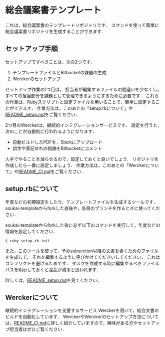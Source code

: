 総会議案書テンプレート
========================
これは，総会議案書のテンプレートリポジトリです．
コマンドを使って簡単に総会議案書リポジトリを生成することができます．

セットアップ手順
--------------------
セットアップですべきことは，次の2つです．

1. テンプレートファイルとBitbucketの課題の生成
2. Werckerのセットアップ

セットアップ作業の1つ目は，
担当者が編集するファイルの間違いを少なくし，
すべての担当部分を課題として管理できるようにするために必要です．
これらの作業は，Rubyスクリプトと設定ファイルを用いることで，簡単に設定することができます．
作業方法は，このあとの「setup.rbについて」や[README\_setup.md](docs/README_setup.md)をご覧ください．

2つ目のWerckerは，継続的インテグレーションサービスです．
設定を行うと，次のことが自動的に行われるようになります．

* 自動ビルドしたPDFを，Slackにアップロード
* 誤字や表記ゆれの指摘をBitbucketにコメント

人手でやることを減らせるので，設定しておくと良いでしょう．
リポジトリを作成したら一番に設定しましょう．
作業方法は，このあとの「Werckerについて」や[README\_CI.md](docs/README_CI.md)をご覧ください．

setup.rbについて
---------------------
年度などの初期設定をしたり，テンプレートファイルを生成するツールです．
soukai-templateからforkした直後や，各局のブランチを作るときに使ってください．

soukai-templateからforkした後に必ず以下のコマンドを実行して，年度などの情報を設定してください．

```shell
$ ruby setup.rb init
```

また，このツールを使って，予めsubsection以降の文書を書くためのファイルを生成して，
それを編集するように呼びかけてくださいしてください．
これはコンフリクトを避けるためです．
タスクを作成する時に編集するべきファイルパスを明示しておくと混乱が減ると思われます．

詳しくは，[README\_setup.md](docs/README_setup.md)を見てください．

Werckerについて
-----------------------
継続的インテグレーションを支援するサービス Werckerを用いて，総会文書のビルドを自動化しています．
WerckerやWerckerのセットアップ方法については，[README\_CI.md](docs/README_CI.md)に詳しく紹介していますので，興味がある方やセットアップ担当者はぜひご覧ください．
